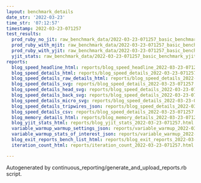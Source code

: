 ```yaml
---
layout: benchmark_details
date_str: '2022-03-23'
time_str: '07:12:57'
timestamp: 2022-03-23-071257
test_results:
  prod_ruby_no_jit: raw_benchmark_data/2022-03-23-071257_basic_benchmark_prod_ruby_no_jit.json
  prod_ruby_with_mjit: raw_benchmark_data/2022-03-23-071257_basic_benchmark_prod_ruby_with_mjit.json
  prod_ruby_with_yjit: raw_benchmark_data/2022-03-23-071257_basic_benchmark_prod_ruby_with_yjit.json
  yjit_stats: raw_benchmark_data/2022-03-23-071257_basic_benchmark_yjit_stats.json
reports:
  blog_speed_headline_html: reports/blog_speed_headline_2022-03-23-071257.html
  blog_speed_details_html: reports/blog_speed_details_2022-03-23-071257.html
  blog_speed_details_raw_details_html: reports/blog_speed_details_2022-03-23-071257.raw_details.html
  blog_speed_details_svg: reports/blog_speed_details_2022-03-23-071257.svg
  blog_speed_details_head_svg: reports/blog_speed_details_2022-03-23-071257.head.svg
  blog_speed_details_back_svg: reports/blog_speed_details_2022-03-23-071257.back.svg
  blog_speed_details_micro_svg: reports/blog_speed_details_2022-03-23-071257.micro.svg
  blog_speed_details_tripwires_json: reports/blog_speed_details_2022-03-23-071257.tripwires.json
  blog_speed_details_csv: reports/blog_speed_details_2022-03-23-071257.csv
  blog_memory_details_html: reports/blog_memory_details_2022-03-23-071257.html
  blog_yjit_stats_html: reports/blog_yjit_stats_2022-03-23-071257.html
  variable_warmup_warmup_settings_json: reports/variable_warmup_2022-03-23-071257.warmup_settings.json
  variable_warmup_stats_of_interest_json: reports/variable_warmup_2022-03-23-071257.stats_of_interest.json
  blog_exit_reports_bench_list_html: reports/blog_exit_reports_2022-03-23-071257.bench_list.html
  iteration_count_html: reports/iteration_count_2022-03-23-071257.html

---
```

Autogenerated by continuous_reporting/generate_and_upload_reports.rb script.
